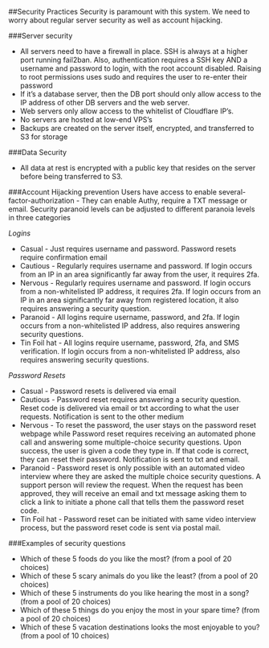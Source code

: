 ##Security Practices
Security is paramount with this system. We need to worry about regular server security as well as account hijacking. 

###Server security
* All servers need to have a firewall in place. SSH is always at a higher port running fail2ban. Also, authentication requires a SSH key AND a username and password to login, with the root account disabled. Raising to root permissions uses sudo and requires the user to re-enter their password
* If it’s a database server, then the DB port should only allow access to the IP address of other DB servers and the web server. 
* Web servers only allow access to the whitelist of Cloudflare IP’s. 
* No servers are hosted at low-end VPS’s
* Backups are created on the server itself, encrypted, and transferred to S3 for storage

###Data Security
* All data at rest is encrypted with a public key that resides on the server before being transferred to S3. 

###Account Hijacking prevention
Users have access to enable several-factor-authorization - They can enable Authy, require a TXT message or email. 
Security paranoid levels can be adjusted to different paranoia levels in three categories

*Logins*
* Casual - Just requires username and password. Password resets require confirmation email
* Cautious - Regularly requires username and password. If login occurs from an IP in an area significantly far away from the user, it requires 2fa. 
* Nervous - Regularly requires username and password. If login occurs from a non-whitelisted IP address, it requires 2fa. If login occurs from an IP in an area significantly far away from registered location, it also requires answering a security question. 
* Paranoid - All logins require username, password, and 2fa. If login occurs from a non-whitelisted IP address, also requires answering security questions. 
* Tin Foil hat - All logins require username, password, 2fa, and SMS verification. If login occurs from a non-whitelisted IP address, also requires answering security questions. 


*Password Resets*
* Casual - Password resets is delivered via email
* Cautious - Password reset requires answering a security question. Reset code is delivered via email or txt according to what the user requests. Notification is sent to the other medium
* Nervous - To reset the password, the user stays on the password reset webpage while Password reset requires receiving an automated phone call and answering some multiple-choice security questions. Upon success, the user is given a code they type in. If that code is correct, they can reset their password. Notification is sent to txt and email.
* Paranoid - Password reset is only possible with an automated video interview where they are asked the multiple choice security questions. A support person will review the request. When the request has been approved, they will receive an email and txt message asking them to click a link to initiate a phone call that tells them the password reset code. 
* Tin Foil hat - Password reset can be initiated with same video interview process, but the password reset code is sent via postal mail. 

###Examples of security questions
* Which of these 5 foods do you like the most? (from a pool of 20 choices)
* Which of these 5 scary animals do you like the least? (from a pool of 20 choices)
* Which of these 5 instruments do you like hearing the most in a song? (from a pool of 20 choices)
* Which of these 5 things do you enjoy the most in your spare time? (from a pool of 20 choices)
* Which of these 5 vacation destinations looks the most enjoyable to you? (from a pool of 10 choices)



